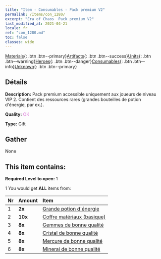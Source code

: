 ```yaml
---
title: "Item - Consumables - Pack premium V2"
permalink: /Items/con_1280/
excerpt: "Era of Chaos  Pack premium V2"
last_modified_at: 2021-04-21
locale: fr
ref: "con_1280.md"
toc: false
classes: wide
---
```

 [Materials](/fr/Items/){: .btn .btn--primary}[Artifacts](/fr/Items/Artifacts/){: .btn .btn--success}[Units](/fr/Items/Units/){: .btn .btn--warning}[Heroes](/fr/Items/Heroes/){: .btn .btn--danger}[Consumables](/fr/Items/Consumables/){: .btn .btn--info}[Unknown](/fr/Items/Unknown/){: .btn .btn--primary}

## Détails
 **Description:** Pack premium accessible uniquement aux joueurs de niveau VIP 2. Contient des ressources rares (grandes bouteilles de potion d'énergie, par ex.).

 **Quality:** <span style="color: #DA70D6">OK</span>

 **Type:** Gift

## Gather

  None

## This item contains:

 **Required Level to open:** 1

 1 You would get **ALL** items  from:

  | Nr | Amount |     Item    |
  |:---|:-------|:------------|
  | 1 |  **2x** | [Grande potion d'énergie](/fr/Items/con_706/) |  | 
  | 2 |  **10x** | [Coffre matériaux (basique)](/fr/Items/con_756/) |  | 
  | 3 |  **8x** | [Gemmes de bonne qualité](/fr/Items/mat_16/) |  | 
  | 4 |  **8x** | [Cristal de bonne qualité](/fr/Items/mat_17/) |  | 
  | 5 |  **8x** | [Mercure de bonne qualité](/fr/Items/mat_14/) |  | 
  | 6 |  **8x** | [Minerai de bonne qualité](/fr/Items/mat_12/) |  | 
